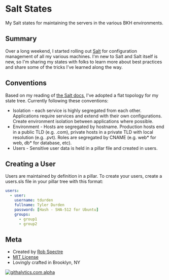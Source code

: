 # Salt States

My Salt states for maintaining the servers in the various BKH environments.


## Summary

Over a long weekend, I started rolling out [Salt](http://www.saltstack.org) for
configuration management of all my various machines.  I'm new to Salt and Salt
itself is new, so I'm sharing my states with folks to learn more about best
practices and share some of the tricks I've learned along the way.

 
## Conventions

Based on my reading of [the Salt
docs](http://docs.saltstack.com/topics/tutorials/starting_states.html), I've
adopted a flat topology for my state tree.  Currently following these
conventions:

* Isolation - each service is highly segregated from each other. Applications 
  require services and extend with their own configurations.  Create environment
  isolation between applications where possible.
* Environment - Hosts are segregated by hostname.  Production hosts end in a
  public TLD (e.g. .com), private hosts in a private TLD with local resolution
  (e.g. .pvt).  Roles are segregated by CNAME (e.g. web* for web, db* for
  database, etc).
* Users - Sensitive user data is held in a pillar file and created in users.


## Creating a User

Users are maintained by definition in a pillar. To create your users, create a
users.sls file in your pillar tree with this format:

```yaml
users:
  - user:
    username: tdurden
    fullname: Tyler Durden
    password: [Hash - SHA-512 for Ubuntu]
    groups:
      - group1
      - group2
```


## Meta

- Created by [Rob Spectre](http://www.brooklynhacker.com)
- [MIT License](http://opensource.org/licenses/MIT)
- Lovingly crafted in Brooklyn, NY

[![githalytics.com
alpha](https://cruel-carlota.pagodabox.com/6a7dd0cd013e97f8551c4d7bb076e372
"githalytics.com")](http://githalytics.com/RobSpectre/salt-states)
